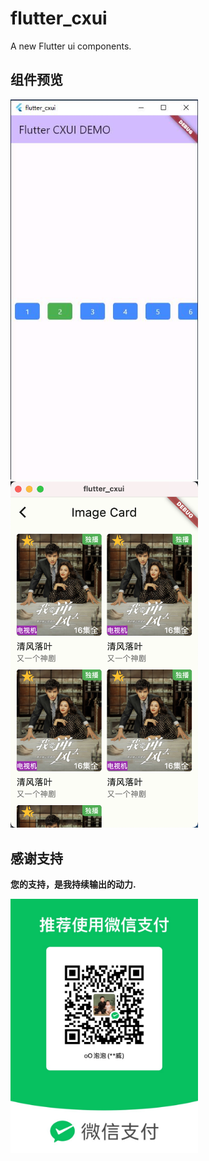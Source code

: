 # flutter_cxui

A new Flutter ui components.

## 组件预览

<!-- ![选择按钮列表](assets/static//select_button_list.jpg) -->
<img src="assets/static/select_button_list.jpg" alt="选择按钮列表" width="300"/>
<img src="assets/static/image_card.png" alt="图形卡片" width="300"/>

## 感谢支持

**您的支持，是我持续输出的动力.**

<!-- ![微信支持](assets/static/wechat.jpg) -->
<img src="assets/static/wechat.jpg" alt="微信支持" width="300" />
